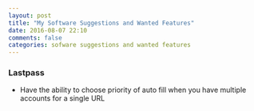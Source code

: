 ```yaml
---
layout: post
title: "My Software Suggestions and Wanted Features"
date: 2016-08-07 22:10
comments: false
categories: sofware suggestions and wanted features
---
```


### Lastpass
- Have the ability to choose priority of auto fill when you have multiple accounts for a single URL

